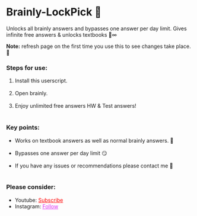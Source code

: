 # Brainly-LockPick 🔑
Unlocks all brainly answers and bypasses one answer per day limit. Gives infinite free answers & unlocks textbooks 🔐∞

<p><b>Note:</b> refresh page on the first time you use this to see changes take place. 🔄</p>

<h3>Steps for use: </h3>
<ol style="margin-bottom:10px;">
<li>Install this userscript.</li><br>
<li>Open brainly.</li><br>
<li>Enjoy unlimited free answers HW & Test answers!</li><br>
</ol>


<h3>Key points:</h3>
<ul style="margin-bottom:10px;">
  <li>Works on textbook answers as well as normal brainly answers. 🥳</li><br>
  <li>Bypasses one answer per day limit 😏</li><br>
  <li>If you have any issues or recommendations please contact me 🙏</li><br>
</ul>
<h3>Please consider:</h3>
<ul>
<li>Youtube:  <a style="color:red;" target="_Blank" href="https://www.youtube.com/channel/UColPwWTSv6884dHe5ipYL9g">Subscribe</a></li>
<li>Instagram:  <a style="color:#dc2ef0;" target="_Blank" href="https://www.instagram.com/gsrhackz/">Follow</a></li>
</ul>
